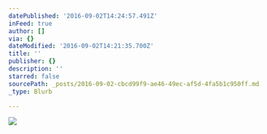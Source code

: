 ```yaml
---
datePublished: '2016-09-02T14:24:57.491Z'
inFeed: true
author: []
via: {}
dateModified: '2016-09-02T14:21:35.700Z'
title: ''
publisher: {}
description: ''
starred: false
sourcePath: _posts/2016-09-02-cbcd99f9-ae46-49ec-af5d-4fa5b1c950ff.md
_type: Blurb

---
```

![](https://the-grid-user-content.s3-us-west-2.amazonaws.com/bfdc6098-33f9-4a18-8dc8-979814228097.jpg)